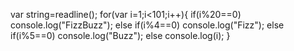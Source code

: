 var string=readline();
for(var i=1;i<101;i++){
  if(i%20==0) console.log("FizzBuzz");
  else if(i%4==0) console.log("Fizz");
  else if(i%5==0) console.log("Buzz");
  else console.log(i);
 }
